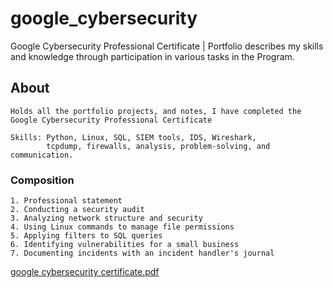 # google_cybersecurity
Google Cybersecurity Professional Certificate |
Portfolio describes my skills and knowledge through participation in various tasks in the Program.


## About
```
Holds all the portfolio projects, and notes, I have completed the
Google Cybersecurity Professional Certificate

Skills: Python, Linux, SQL, SIEM tools, IDS, Wireshark,
        tcpdump, firewalls, analysis, problem-solving, and communication.
```

### Composition
```
1. Professional statement
2. Conducting a security audit
3. Analyzing network structure and security
4. Using Linux commands to manage file permissions
5. Applying filters to SQL queries
6. Identifying vulnerabilities for a small business
7. Documenting incidents with an incident handler's journal
```
[google cybersecurity certificate.pdf](https://github.com/eDi9root/google_cybersecurity/files/14490791/google.cybersecurity.certificate.pdf)
